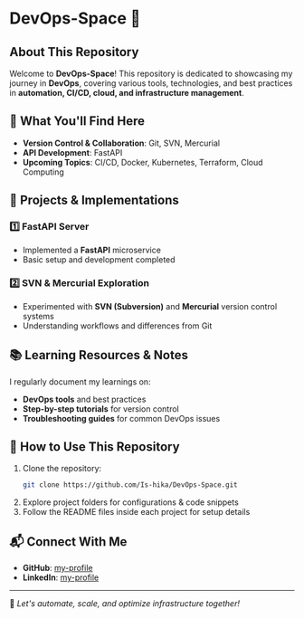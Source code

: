 # DevOps-Space 🚀

## About This Repository
Welcome to **DevOps-Space**! This repository is dedicated to showcasing my journey in **DevOps**, covering various tools, technologies, and best practices in **automation, CI/CD, cloud, and infrastructure management**.

## 📌 What You'll Find Here
- **Version Control & Collaboration**: Git, SVN, Mercurial
- **API Development**: FastAPI
- **Upcoming Topics**: CI/CD, Docker, Kubernetes, Terraform, Cloud Computing

## 🚀 Projects & Implementations
### 1️⃣ FastAPI Server
- Implemented a **FastAPI** microservice
- Basic setup and development completed

### 2️⃣ SVN & Mercurial Exploration
- Experimented with **SVN (Subversion)** and **Mercurial** version control systems
- Understanding workflows and differences from Git

## 📚 Learning Resources & Notes
I regularly document my learnings on:
- **DevOps tools** and best practices
- **Step-by-step tutorials** for version control
- **Troubleshooting guides** for common DevOps issues

## 🔧 How to Use This Repository
1. Clone the repository:
   ```sh
   git clone https://github.com/Is-hika/DevOps-Space.git
   ```
2. Explore project folders for configurations & code snippets
3. Follow the README files inside each project for setup details

## 📬 Connect With Me
- **GitHub**: [my-profile](https://github.com/Is-hika)
- **LinkedIn**: [my-profile](https://www.linkedin.com/in/ishika-kumari-5b742b217/)
  

---
🚀 *Let's automate, scale, and optimize infrastructure together!*

